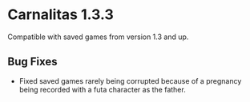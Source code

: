 # Carnalitas 1.3.3

Compatible with saved games from version 1.3 and up.

## Bug Fixes

* Fixed saved games rarely being corrupted because of a pregnancy being recorded with a futa character as the father.